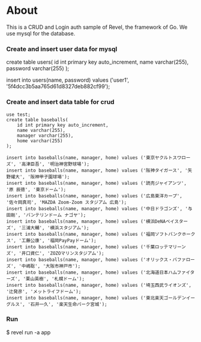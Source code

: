 # About
This is a CRUD and Login auth sample of Revel, the framework of Go. We use mysql for the database.


### Create and insert user data for mysql
create table users(
	id int primary key auto_increment,
	name varchar(255),
	password varchar(255)
);

insert into users(name, password) values ('user1', '5f4dcc3b5aa765d61d8327deb882cf99');

### Create and insert data table for crud
```
use test;
create table baseballs(
	id int primary key auto_increment,
	name varchar(255),
	manager varchar(255),
	home varchar(255)
);
```

```
insert into baseballs(name, manager, home) values ('東京ヤクルトスワローズ', '高津臣吾', '明治神宮野球場');
insert into baseballs(name, manager, home) values ('阪神タイガース', '矢野燿大', '阪神甲子園球場');
insert into baseballs(name, manager, home) values ('読売ジャイアンツ', '原 辰徳', '東京ドーム');
insert into baseballs(name, manager, home) values ('広島東洋カープ', '佐々岡真司', 'MAZDA Zoom-Zoom スタジアム 広島');
insert into baseballs(name, manager, home) values ('中日ドラゴンズ', '与田剛', 'バンテリンドーム ナゴヤ');
insert into baseballs(name, manager, home) values ('横浜DeNAベイスターズ', '三浦大輔', '横浜スタジアム');
insert into baseballs(name, manager, home) values ('福岡ソフトバンクホークス', '工藤公康', '福岡PayPayドーム');
insert into baseballs(name, manager, home) values ('千葉ロッテマリーンズ', '井口資仁', 'ZOZOマリンスタジアム');
insert into baseballs(name, manager, home) values ('オリックス・バファローズ', '中嶋聡', '大阪市神戸市');
insert into baseballs(name, manager, home) values ('北海道日本ハムファイターズ', '栗山英樹', '札幌ドーム');
insert into baseballs(name, manager, home) values ('埼玉西武ライオンズ', '辻発彦', 'メットライフドーム');
insert into baseballs(name, manager, home) values ('東北楽天ゴールデンイーグルス', '石井一久', '楽天生命パーク宮城');
```

### Run
$ revel run -a app
